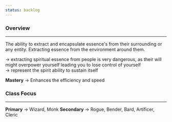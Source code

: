 ```yaml
---
status: backlog
---
```

### Overview  
---  
The ability to extract and encapsulate essence's from their surrounding or any entity. Extracting essence from the environment around them.  
  
-> extracting spiritual essence from people is very dangerous, as their will might overpower yourself leading you to lose control of yourself  
-> represent the spirit ability to sustain itself  
  
**Mastery** -> Enhances the efficiency and speed  
  
### Class Focus  
---  
**Primary** -> Wizard, Monk
**Secondary** -> Rogue, Bender, Bard, Artificer, Cleric